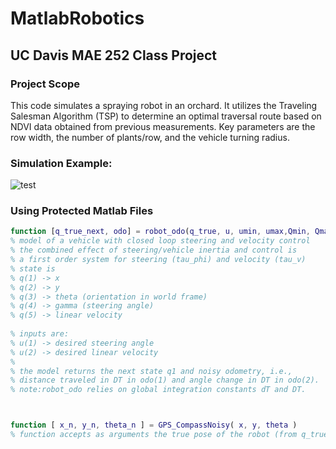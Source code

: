 # MatlabRobotics
## UC Davis MAE 252 Class Project
### Project Scope
This code simulates a spraying robot in an orchard. It utilizes the Traveling Salesman Algorithm (TSP) to determine an optimal traversal route based on NDVI data obtained from previous measurements. Key parameters are the row width, the number of plants/row, and the vehicle turning radius.
### Simulation Example:
![test](https://github.com/bmgatten/MatlabRobotics/blob/master/MAE252.gif)

### Using Protected Matlab Files 

```Matlab
function [q_true_next, odo] = robot_odo(q_true, u, umin, umax,Qmin, Qmax, L, tau_gamma, tau_v)
% model of a vehicle with closed loop steering and velocity control
% the combined effect of steering/vehicle inertia and control is
% a first order system for steering (tau_phi) and velocity (tau_v)
% state is
% q(1) -> x
% q(2) -> y
% q(3) -> theta (orientation in world frame)
% q(4) -> gamma (steering angle)
% q(5) -> linear velocity
 
% inputs are:
% u(1) -> desired steering angle
% u(2) -> desired linear velocity
%
% the model returns the next state q1 and noisy odometry, i.e.,
% distance traveled in DT in odo(1) and angle change in DT in odo(2).
% note:robot_odo relies on global integration constants dT and DT. 



function [ x_n, y_n, theta_n ] = GPS_CompassNoisy( x, y, theta )
% function accepts as arguments the true pose of the robot (from q_true) and returns a noisy measurement of the pose. Angle is in radians.
```
